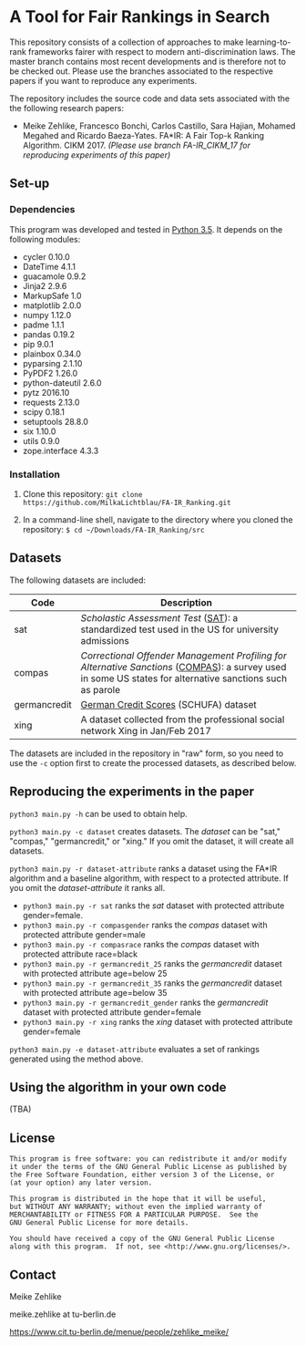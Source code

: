 # A Tool for Fair Rankings in Search

This repository consists of a collection of approaches to make learning-to-rank frameworks fairer with respect to modern anti-discrimination laws. The master branch contains most recent developments and is therefore not to be checked out. Please use the branches associated to the respective papers if you want to reproduce any experiments.

The repository includes the source code and data sets associated with the the following research papers:

* Meike Zehlike, Francesco Bonchi, Carlos Castillo, Sara Hajian, Mohamed Megahed and Ricardo Baeza-Yates. FA\*IR: A Fair Top-k Ranking Algorithm. CIKM 2017. *(Please use branch FA-IR_CIKM_17 for reproducing experiments of this paper)*



## Set-up

### Dependencies

This program was developed and tested in [Python 3.5](https://www.python.org/downloads/release/python-350/). It depends on the following modules:

* cycler 0.10.0
* DateTime 4.1.1
* guacamole 0.9.2
* Jinja2 2.9.6
* MarkupSafe 1.0
* matplotlib 2.0.0
* numpy 1.12.0
* padme 1.1.1
* pandas 0.19.2
* pip 9.0.1
* plainbox 0.34.0
* pyparsing 2.1.10
* PyPDF2 1.26.0
* python-dateutil 2.6.0
* pytz 2016.10
* requests 2.13.0
* scipy 0.18.1
* setuptools 28.8.0
* six 1.10.0
* utils 0.9.0
* zope.interface 4.3.3  

### Installation

1. Clone this repository:
`git clone https://github.com/MilkaLichtblau/FA-IR_Ranking.git`

2. In a command-line shell, navigate to the directory where you cloned the repository:
`$ cd ~/Downloads/FA-IR_Ranking/src`

## Datasets

The following datasets are included:

| Code  | Description |
| ----- | ----------- |
| sat   | *Scholastic Assessment Test* ([SAT](https://secure-media.collegeboard.org/digitalServices/pdf/sat/sat-percentile-ranks-composite-crit-reading-math-writing-2014.pdf)): a standardized test used in the US for university admissions  |
| compas | *Correctional Offender Management Profiling for Alternative Sanctions* ([COMPAS](https://github.com/propublica/compas-analysis)): a survey used in some US states for alternative sanctions such as parole |
| germancredit | [German Credit Scores](https://archive.ics.uci.edu/ml/datasets/Statlog+(German+Credit+Data)) (SCHUFA) dataset |
| xing | A dataset collected from the professional social network Xing in Jan/Feb 2017 |

The datasets are included in the repository in "raw" form, so you need to use the `-c` option first to create the processed datasets, as described below.

## Reproducing the experiments in the paper

`python3 main.py -h` can be used to obtain help.

`python3 main.py -c dataset` creates datasets. The *dataset* can be "sat," "compas," "germancredit," or "xing." If you omit the dataset, it will create all datasets.

`python3 main.py -r dataset-attribute` ranks a dataset using the FA\*IR algorithm and a baseline algorithm, with respect to a protected attribute. If you omit the *dataset-attribute* it ranks all.

* `python3 main.py -r sat` ranks the *sat* dataset with protected attribute gender=female.
* `python3 main.py -r compasgender` ranks the *compas* dataset with protected attribute gender=male
* `python3 main.py -r compasrace` ranks the *compas* dataset with protected attribute race=black
* `python3 main.py -r germancredit_25` ranks the *germancredit* dataset with protected attribute age=below 25
* `python3 main.py -r germancredit_35` ranks the *germancredit* dataset with protected attribute age=below 35
* `python3 main.py -r germancredit_gender` ranks the *germancredit* dataset with protected attribute gender=female
* `python3 main.py -r xing` ranks the *xing* dataset with protected attribute gender=female

`python3 main.py -e dataset-attribute` evaluates a set of rankings generated using the method above.

## Using the algorithm in your own code

(TBA)

## License
    This program is free software: you can redistribute it and/or modify
    it under the terms of the GNU General Public License as published by
    the Free Software Foundation, either version 3 of the License, or
    (at your option) any later version.

    This program is distributed in the hope that it will be useful,
    but WITHOUT ANY WARRANTY; without even the implied warranty of
    MERCHANTABILITY or FITNESS FOR A PARTICULAR PURPOSE.  See the
    GNU General Public License for more details.

    You should have received a copy of the GNU General Public License
    along with this program.  If not, see <http://www.gnu.org/licenses/>.

## Contact

Meike Zehlike

meike.zehlike at tu-berlin.de

https://www.cit.tu-berlin.de/menue/people/zehlike_meike/

